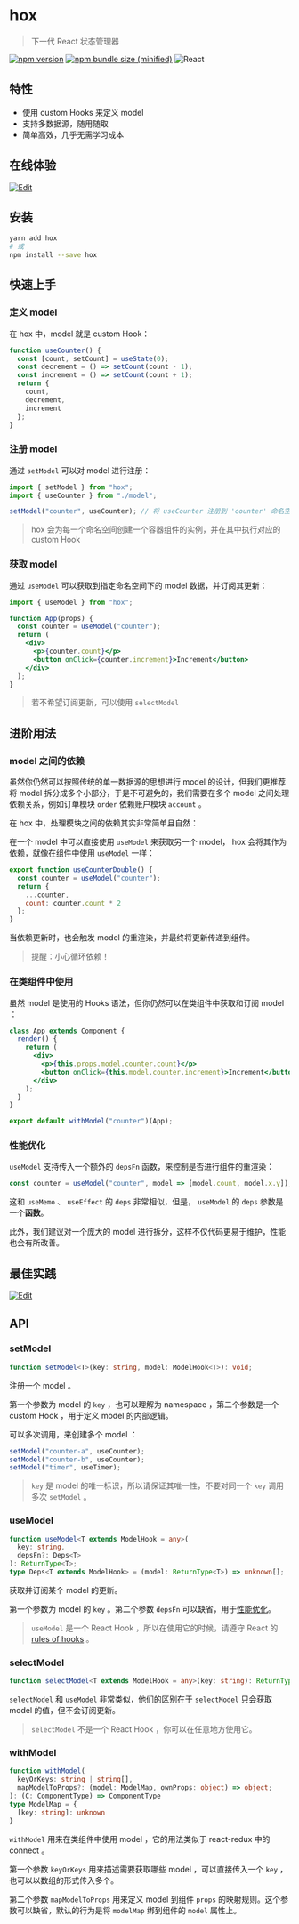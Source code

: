 # hox

> 下一代 React 状态管理器

[![npm version](https://img.shields.io/npm/v/hox.svg?logo=npm)](https://www.npmjs.com/package/hox)
[![npm bundle size (minified)](https://img.shields.io/bundlephobia/min/hox.svg?logo=javascript)](https://www.npmjs.com/package/hox)
![React](https://img.shields.io/npm/dependency-version/hox/peer/react?logo=react)

## 特性

- 使用 custom Hooks 来定义 model
- 支持多数据源，随用随取
- 简单高效，几乎无需学习成本

## 在线体验

[![Edit](https://codesandbox.io/static/img/play-codesandbox.svg)](https://codesandbox.io/s/todo-app-with-hox-2gvgg)

## 安装

```bash
yarn add hox
# 或
npm install --save hox
```

## 快速上手

### 定义 model

在 hox 中，model 就是 custom Hook：

```jsx
function useCounter() {
  const [count, setCount] = useState(0);
  const decrement = () => setCount(count - 1);
  const increment = () => setCount(count + 1);
  return {
    count,
    decrement,
    increment
  };
}
```

### 注册 model

通过 `setModel` 可以对 model 进行注册：

```jsx
import { setModel } from "hox";
import { useCounter } from "./model";

setModel("counter", useCounter); // 将 useCounter 注册到 'counter' 命名空间下
```

> hox 会为每一个命名空间创建一个容器组件的实例，并在其中执行对应的 custom Hook

### 获取 model

通过 `useModel` 可以获取到指定命名空间下的 model 数据，并订阅其更新：

```jsx
import { useModel } from "hox";

function App(props) {
  const counter = useModel("counter");
  return (
    <div>
      <p>{counter.count}</p>
      <button onClick={counter.increment}>Increment</button>
    </div>
  );
}
```

> 若不希望订阅更新，可以使用 `selectModel`

## 进阶用法

### model 之间的依赖

虽然你仍然可以按照传统的单一数据源的思想进行 model 的设计，但我们更推荐将 model 拆分成多个小部分，于是不可避免的，我们需要在多个 model 之间处理依赖关系，例如订单模块 `order` 依赖账户模块 `account` 。

在 hox 中，处理模块之间的依赖其实非常简单且自然：

在一个 model 中可以直接使用 `useModel` 来获取另一个 model， hox 会将其作为依赖，就像在组件中使用 `useModel` 一样：

```jsx
export function useCounterDouble() {
  const counter = useModel("counter");
  return {
    ...counter,
    count: counter.count * 2
  };
}
```

当依赖更新时，也会触发 model 的重渲染，并最终将更新传递到组件。

> 提醒：小心循环依赖！

### 在类组件中使用

虽然 model 是使用的 Hooks 语法，但你仍然可以在类组件中获取和订阅 model ：

```jsx
class App extends Component {
  render() {
    return (
      <div>
        <p>{this.props.model.counter.count}</p>
        <button onClick={this.model.counter.increment}>Increment</button>
      </div>
    );
  }
}

export default withModel("counter")(App);
```

### 性能优化

`useModel` 支持传入一个额外的 `depsFn` 函数，来控制是否进行组件的重渲染：

```jsx
const counter = useModel("counter", model => [model.count, model.x.y]);
```

这和 `useMemo` 、 `useEffect` 的 `deps` 非常相似，但是， `useModel` 的 `deps` 参数是一个**函数**。

此外，我们建议对一个庞大的 model 进行拆分，这样不仅代码更易于维护，性能也会有所改善。

## 最佳实践

[![Edit](https://codesandbox.io/static/img/play-codesandbox.svg)](https://codesandbox.io/s/hox-best-practice-fszmp)


## API

### setModel

```typescript
function setModel<T>(key: string, model: ModelHook<T>): void;
```

注册一个 model 。

第一个参数为 model 的 `key` ，也可以理解为 namespace ，第二个参数是一个 custom Hook ，用于定义 model 的内部逻辑。

可以多次调用，来创建多个 model ：

```jsx
setModel("counter-a", useCounter);
setModel("counter-b", useCounter);
setModel("timer", useTimer);
```

> `key` 是 model 的唯一标识，所以请保证其唯一性，不要对同一个 `key` 调用多次 `setModel` 。

### useModel

```typescript
function useModel<T extends ModelHook = any>(
  key: string,
  depsFn?: Deps<T>
): ReturnType<T>;
type Deps<T extends ModelHook> = (model: ReturnType<T>) => unknown[];
```

获取并订阅某个 model 的更新。

第一个参数为 model 的 `key` 。第二个参数 `depsFn` 可以缺省，用于[性能优化](#性能优化)。

> `useModel` 是一个 React Hook ，所以在使用它的时候，请遵守 React 的 [rules of hooks](https://reactjs.org/docs/hooks-rules.html) 。

### selectModel

```typescript
function selectModel<T extends ModelHook = any>(key: string): ReturnType<T>;
```

`selectModel` 和 `useModel` 非常类似，他们的区别在于 `selectModel` 只会获取 model 的值，但不会订阅更新。

> `selectModel` 不是一个 React Hook ，你可以在任意地方使用它。

### withModel

```typescript
function withModel(
  keyOrKeys: string | string[],
  mapModelToProps?: (model: ModelMap, ownProps: object) => object;
): (C: ComponentType) => ComponentType
type ModelMap = {
  [key: string]: unknown
}
```

`withModel` 用来在类组件中使用 model ，它的用法类似于 react-redux 中的 connect 。

第一个参数 `keyOrKeys` 用来描述需要获取哪些 model ，可以直接传入一个 `key` ，也可以以数组的形式传入多个。

第二个参数 `mapModelToProps` 用来定义 model 到组件 `props` 的映射规则。这个参数可以缺省，默认的行为是将 `modelMap` 绑到组件的 `model` 属性上。

